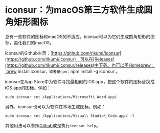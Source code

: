 # iconsur：为macOS第三方软件生成圆角矩形图标

总有一些软件的图标和macOS的不适应，iconsur可以为它们生成圆角矩形的图标，美化我们的macOS。
<!--more-->

iconsur的Github主页：[https://github.com/rikumi/iconsur](https://github.com/rikumi/iconsur)，可以在[Releases](https://github.com/rikumi/iconsur/releases)中下载。也可以用Homebrew：`brew install iconsur`，或者是npm：`npm install -g iconsur`。

iconsur在App Store中为软件寻找最相似的iOS app，把这个软件的图标替换成iOS app的图标。例如：

```
sudo iconsur set /Applications/Microsoft\ Word.app/
```

另外，iconsur也可以为软件在本地生成图标。例如：

```
sudo iconsur set /Applications/Visual\ Studio\ Code.app/ -l
```

其他用法可以参照[Github](https://github.com/rikumi/iconsur)或是执行`iconsur help`。
